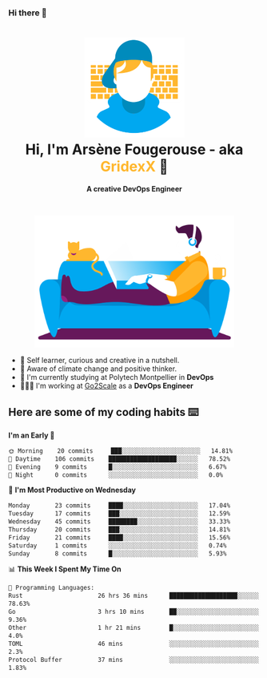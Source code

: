 ### Hi there 👋

<!--
**GridexX/gridexx** is a ✨ _special_ ✨ repository because its `README.md` (this file) appears on your GitHub profile.

Here are some ideas to get you started:

- 🔭 I’m currently working on ...
- 🌱 I’m currently learning ...
- 👯 I’m looking to collaborate on ...
- 🤔 I’m looking for help with ...
- 💬 Ask me about ...
- 📫 How to reach me: ...
- 😄 Pronouns: ...
- ⚡ Fun fact: ...
-->


<!-- Header -->
<h1 align="center">
  <img src="./images/user_profile.png" width="200">
  <br>
  Hi, I'm Arsène Fougerouse - aka <span style="color:#ffb72e">GridexX</span> 👋
</h1>


<p align="center">
  <b>A creative DevOps Engineer </b>
</p>
<br/>
<p align="center">
  <img src="./images/man_couch.png" width="400">
</p>

- 🎨 Self learner, curious and creative in a nutshell. 
- 🌱 Aware of climate change and positive thinker.
- 📕 I'm currently studying at Polytech Montpellier in **DevOps**
- 👨🏻‍💻 I'm working at [Go2Scale](r2devops.io) as a **DevOps Engineer**


## Here are some of my coding habits ⌨️

<!-- Add a section about tech and Ops stack
  Like this one : https://github.com/Xanthus58#-tech-stack
-->
<!--START_SECTION:waka-->
**I'm an Early 🐤** 

```text
🌞 Morning    20 commits     ███░░░░░░░░░░░░░░░░░░░░░░   14.81% 
🌆 Daytime    106 commits    ███████████████████░░░░░░   78.52% 
🌃 Evening    9 commits      █░░░░░░░░░░░░░░░░░░░░░░░░   6.67% 
🌙 Night      0 commits      ░░░░░░░░░░░░░░░░░░░░░░░░░   0.0%

```
📅 **I'm Most Productive on Wednesday** 

```text
Monday       23 commits     ████░░░░░░░░░░░░░░░░░░░░░   17.04% 
Tuesday      17 commits     ███░░░░░░░░░░░░░░░░░░░░░░   12.59% 
Wednesday    45 commits     ████████░░░░░░░░░░░░░░░░░   33.33% 
Thursday     20 commits     ███░░░░░░░░░░░░░░░░░░░░░░   14.81% 
Friday       21 commits     ████░░░░░░░░░░░░░░░░░░░░░   15.56% 
Saturday     1 commits      ░░░░░░░░░░░░░░░░░░░░░░░░░   0.74% 
Sunday       8 commits      █░░░░░░░░░░░░░░░░░░░░░░░░   5.93%

```


📊 **This Week I Spent My Time On** 

```text
💬 Programming Languages: 
Rust                     26 hrs 36 mins      ███████████████████░░░░░░   78.63% 
Go                       3 hrs 10 mins       ██░░░░░░░░░░░░░░░░░░░░░░░   9.36% 
Other                    1 hr 21 mins        █░░░░░░░░░░░░░░░░░░░░░░░░   4.0% 
TOML                     46 mins             ░░░░░░░░░░░░░░░░░░░░░░░░░   2.3% 
Protocol Buffer          37 mins             ░░░░░░░░░░░░░░░░░░░░░░░░░   1.83%

```


<!--END_SECTION:waka-->
